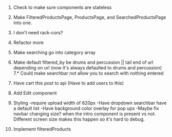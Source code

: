 1. Check to make sure components are stateless
2. Make FilteredProductsPage, ProductsPage, and SearchedProductsPage into one.


3. I don't need rack-cors?
4. Refactor more
5. Make searching go into category array
6. Make default filtered_by be drums and percussion || tail end of url depending on url (now it's always defaulted to drums and percussion)
7.* Could make searchbar not allow you to search with nothing entered
8. Have cart this post to api (Have to add users to this)
9. Add Edit component
10. Styling
	-require upload width of 620px
	-Have dropdown searchbar have a default list
	-Have background color overlay for pop ups
	-Maybe fix navbar changing size? when the intro component is present vs not. Different screen size makes this happen so it's hard to debug.
11. Implement filteredProducts